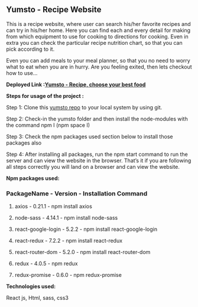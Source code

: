 ## Yumsto - Recipe Website

This is a recipe website, where user can search his/her favorite recipes and can try in his/her home. Here you can find each and every detail for making from which equipment to use for cooking to directions for cooking. Even in extra you can check the particular recipe nutrition chart, so that you can pick according to it.

Even you can add meals to your meal planner, so that you no need to worry what to eat when you are in hurry. Are you feeling exited, then lets checkout how to use...

**Deployed Link :[Yumsto - Recipe, choose your best food](https://avinod-kumar-au9.github.io/yumsto/)**

**Steps for usage of the project :**

Step 1: Clone this [yumsto repo](https://github.com/attainu/frontend-project-avinod-kumar-au9/tree/dev) to your local system by using git.

Step 2: Check-in the yumsto folder and then install the node-modules with the command npm I (npm space I)

Step 3: Check the npm packages used section below to install those packages also

Step 4: After installing all packages, run the npm start command to run the server and can view the website in the browser. That’s it if you are following all steps correctly you will land on a browser and can view the website.

**Npm packages used:**

### PackageName - Version - Installation Command

1. axios - 0.21.1 - npm install axios

2. node-sass - 4.14.1 - npm install node-sass

3. react-google-login - 5.2.2 - npm install react-google-login

4. react-redux - 7.2.2 - npm install react-redux

5. react-router-dom - 5.2.0 - npm install react-router-dom

6. redux - 4.0.5 - npm redux

7. redux-promise - 0.6.0 - npm redux-promise

**Technologies used:**

React js, Html, sass, css3
